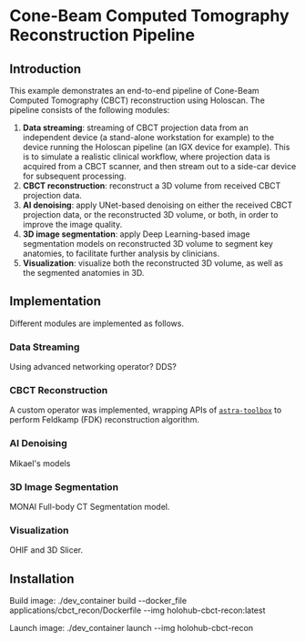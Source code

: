 # Cone-Beam Computed Tomography Reconstruction Pipeline

## Introduction

This example demonstrates an end-to-end pipeline of Cone-Beam Computed
Tomography (CBCT) reconstruction using Holoscan. The pipeline consists
of the following modules:
1. **Data streaming**: streaming of CBCT projection data from an
   independent device (a stand-alone workstation for example) to the
   device running the Holoscan pipeline (an IGX device for
   example). This is to simulate a realistic clinical workflow, where
   projection data is acquired from a CBCT scanner, and then stream
   out to a side-car device for subsequent processing.
2. **CBCT reconstruction**: reconstruct a 3D volume from received CBCT
   projection data.
3. **AI denoising**: apply UNet-based denoising on either the received
   CBCT projection data, or the reconstructed 3D volume, or both, in
   order to improve the image quality.
4. **3D image segmentation**: apply Deep Learning-based image segmentation
   models on reconstructed 3D volume to segment key anatomies, to
   facilitate further analysis by clinicians.
5. **Visualization**: visualize both the reconstructed 3D volume, as
   well as the segmented anatomies in 3D.

## Implementation

Different modules are implemented as follows.

### Data Streaming

Using advanced networking operator? DDS?

### CBCT Reconstruction

A custom operator was implemented, wrapping APIs of
[`astra-toolbox`](https://astra-toolbox.com/) to perform Feldkamp (FDK)
reconstruction algorithm.

### AI Denoising

Mikael's models

### 3D Image Segmentation

MONAI Full-body CT Segmentation model.

### Visualization

OHIF and 3D Slicer.


## Installation

Build image:
./dev_container build --docker_file applications/cbct_recon/Dockerfile --img holohub-cbct-recon:latest

Launch image:
./dev_container launch --img holohub-cbct-recon
